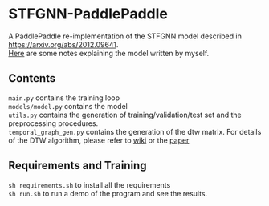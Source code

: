 # STFGNN-PaddlePaddle
A PaddlePaddle re-implementation of the STFGNN model described in https://arxiv.org/abs/2012.09641.    
[Here](STFGNN.pdf) are some notes explaining the model written by myself.


## Contents
`main.py` contains the training loop  
`models/model.py` contains the model  
`utils.py` contains the generation of training/validation/test set and the preprocessing procedures.  
`temporal_graph_gen.py` contains the generation of the dtw matrix. For details of the DTW algorithm, please refer to [wiki](https://en.wikipedia.org/wiki/Dynamic_time_warping) or the [paper](https://arxiv.org/abs/2012.09641)

## Requirements and Training 
`sh requirements.sh` to install all the requirements   
`sh run.sh` to run a demo of the program and see the results.
